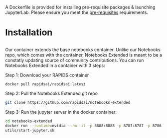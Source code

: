
A Dockerfile is provided for installing pre-requisite packages & launching JupyterLab. Please ensure you meet the [pre-requisites](https://rapids.ai/start.html#prerequisites) requirements.

# Installation

## 
Our container extends the base notebooks container. Unlike our Notebooks repo, which comes with the container, Notebooks Extended is meant to be a constatly updating source of community contributions. You can run Notebooks Extended in a container with 3 steps:

Step 1: Download your RAPIDS container
```bash
docker pull rapidsai/rapidsai:latest
```
Step 2: Pull the Notebooks Extended git repo
```bash
git clone https://github.com/rapidsai/notebooks-extended
```
Step 3: Run the jupyter server in the docker container:
```bash
cd notebooks-extended
docker run --runtime=nvidia --rm -it -p 8888:8888 -p 8787:8787 -p 8786:8786 -v /folder/of/your/choice/:notebooks/extended -it rapidsai/rapidsai:latest
utils/start-jupyter.sh
```

